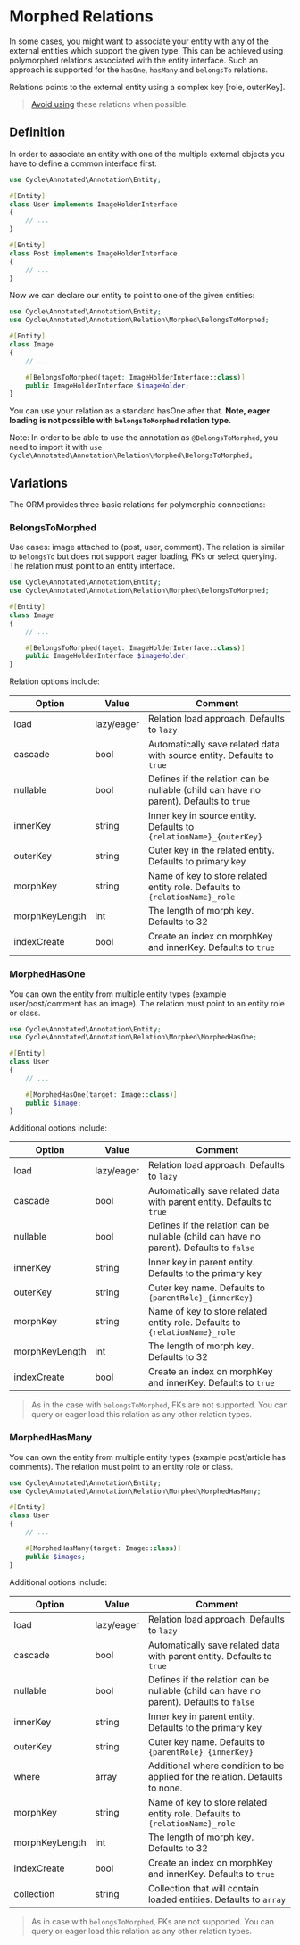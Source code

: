 # Morphed Relations
In some cases, you might want to associate your entity with any of the external entities which support the given type. This can be achieved
using polymorphed relations associated with the entity interface. Such an approach is supported for the `hasOne`, `hasMany` and `belongsTo` relations.

Relations points to the external entity using a complex key [role, outerKey].

> [Avoid using](http://duhallowgreygeek.com/polymorphic-association-bad-sql-smell/) these relations when possible.

## Definition
In order to associate an entity with one of the multiple external objects you have to define a common interface first:

```php
use Cycle\Annotated\Annotation\Entity;

#[Entity]
class User implements ImageHolderInterface
{
    // ...
}

#[Entity]
class Post implements ImageHolderInterface
{
    // ...
}
```

Now we can declare our entity to point to one of the given entities:

```php
use Cycle\Annotated\Annotation\Entity;
use Cycle\Annotated\Annotation\Relation\Morphed\BelongsToMorphed;

#[Entity]
class Image
{
    // ...

    #[BelongsToMorphed(taget: ImageHolderInterface::class)]
    public ImageHolderInterface $imageHolder;
}
```

You can use your relation as a standard hasOne after that. **Note, eager loading is not possible with `belongsToMorphed` relation type.**

Note: In order to be able to use the annotation as `@BelongsToMorphed`, you need to import it with `use Cycle\Annotated\Annotation\Relation\Morphed\BelongsToMorphed;`

## Variations
The ORM provides three basic relations for polymorphic connections:

### BelongsToMorphed
Use cases: image attached to (post, user, comment). The relation is similar to `belongsTo` but does not support eager loading, FKs or select querying. The relation must point to an entity interface.

```php
use Cycle\Annotated\Annotation\Entity;
use Cycle\Annotated\Annotation\Relation\Morphed\BelongsToMorphed;

#[Entity]
class Image
{
    // ...

    #[BelongsToMorphed(taget: ImageHolderInterface::class)]
    public ImageHolderInterface $imageHolder;
}
```

Relation options include:

Option      | Value  | Comment
---         | ---    | ----
load        | lazy/eager | Relation load approach. Defaults to `lazy`
cascade     | bool   | Automatically save related data with source entity. Defaults to `true`
nullable    | bool   | Defines if the relation can be nullable (child can have no parent). Defaults to `true`
innerKey    | string | Inner key in source entity. Defaults to `{relationName}_{outerKey}`
outerKey    | string | Outer key in the related entity. Defaults to primary key
morphKey    | string | Name of key to store related entity role. Defaults to `{relationName}_role`
morphKeyLength | int | The length of morph key. Defaults to 32
indexCreate | bool   | Create an index on morphKey and innerKey. Defaults to `true`

### MorphedHasOne
You can own the entity from multiple entity types (example user/post/comment has an image). The relation must point to an entity role or class.

```php
use Cycle\Annotated\Annotation\Entity;
use Cycle\Annotated\Annotation\Relation\Morphed\MorphedHasOne;

#[Entity]
class User
{
    // ...

    #[MorphedHasOne(target: Image::class)]
    public $image;
}
```

Additional options include:

Option      | Value  | Comment
---         | ---    | ----
load        | lazy/eager | Relation load approach. Defaults to `lazy`
cascade     | bool   | Automatically save related data with parent entity. Defaults to `true`
nullable    | bool   | Defines if the relation can be nullable (child can have no parent). Defaults to `false`
innerKey    | string | Inner key in parent entity. Defaults to the primary key
outerKey    | string | Outer key name. Defaults to `{parentRole}_{innerKey}`
morphKey    | string | Name of key to store related entity role. Defaults to `{relationName}_role`
morphKeyLength | int | The length of morph key. Defaults to 32
indexCreate | bool   | Create an index on morphKey and innerKey. Defaults to `true`

> As in the case with `belongsToMorphed`, FKs are not supported. You can query or eager load this relation as any other relation types.

### MorphedHasMany
You can own the entity from multiple entity types (example post/article has comments). The relation must point to an entity role or class.

```php
use Cycle\Annotated\Annotation\Entity;
use Cycle\Annotated\Annotation\Relation\Morphed\MorphedHasMany;

#[Entity]
class User
{
    // ...

    #[MorphedHasMany(target: Image::class)]
    public $images;
}
```

Additional options include:

Option      | Value  | Comment
---         | ---    | ----
load        | lazy/eager | Relation load approach. Defaults to `lazy`
cascade     | bool   | Automatically save related data with parent entity. Defaults to `true`
nullable    | bool   | Defines if the relation can be nullable (child can have no parent). Defaults to `false`
innerKey    | string | Inner key in parent entity. Defaults to the primary key
outerKey    | string | Outer key name. Defaults to `{parentRole}_{innerKey}`
where       | array  | Additional where condition to be applied for the relation. Defaults to none.
morphKey    | string | Name of key to store related entity role. Defaults to `{relationName}_role`
morphKeyLength | int | The length of morph key. Defaults to 32
indexCreate | bool   | Create an index on morphKey and innerKey. Defaults to `true`
collection  | string | Collection that will contain loaded entities. Defaults to `array` 

> As in case with `belongsToMorphed`,  FKs are not supported. You can query or eager load this relation as any other relation types.
